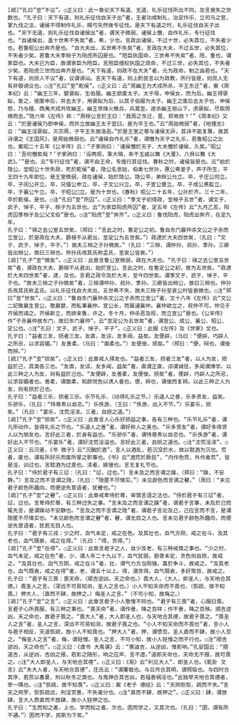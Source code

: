<!-- { "loadSidebar": true } -->
    [疏]“孔曰”至“不议”。○正义曰：此一章论天下有道、无道，礼乐征伐所出不同，及言衰失之世数也。“孔子曰：天下有道，则礼乐征伐自天子出”者，王者功成制礼，治定作乐，立司马之官，掌九伐之法，诸侯不得制作礼乐，赐弓矢然後专征伐。是天下有道之时，礼乐征伐自天子出也。“天下无道，则礼乐征伐自诸侯出”者，谓天子微弱，诸侯上僭，自作礼乐，专行征伐也。“自诸侯出，盖十世希不失矣”者，希，少也。言政出诸侯，不过十世，必失其位，不失者少也。若鲁昭公出奔齐是也。“自大夫出，五世希不失矣”者，言政在大夫，不过五世，必失其位，不失者少矣。若鲁大夫季桓子为阳虎所囚是也。“陪臣执国命，三世希不失矣”者，陪，重也，谓家臣也。大夫已为臣，故谓家臣为陪臣。言陪臣擅权执国之政命，不过三世，必失其位，不失者少矣。若阳虎三世而出奔齐是也。“天下有道，则政不在大夫”者，元为政命，制之由君也。“天下有道，则庶人不议”者，议谓谤讪。言天下有道，则上酌民言以为政教，所行皆是，则庶人无有非毁谤议也。○注“孔曰”至“乾侯”。○正义曰：云“周幽王为犬戎所杀，平王东迁”者，案《周本纪》云：“幽王三年，嬖褒姒，生伯服。幽王欲废太子。太子母，申侯女，而为后。幽王得褒姒，爱之，使废申后，并去太子，用褒姒为后，以其子伯服为太子。幽王之废后去太子也，申侯怒，乃与缯、西夷犬戎共攻幽王。幽王举烽火徵兵，兵莫至。遂杀幽王丽山下，虏褒姒，尽取周赂而去。”隐六年《左传》称：“周桓公言於王曰：‘我周之东迁，晋、郑焉依？’”《周本纪》又云：“於是诸侯乃即申侯，而共立故幽王太子宜臼，是为平王也。”云“周始微弱”者，《地理志》云：“幽王淫褒姒，灭宗周，子平王东居洛邑。”於是王室之尊与诸侯无异，其诗不能复雅，故其诗谓之《王国风》，是周始微弱也。云“诸侯自作礼乐”者，谓僭为天子之礼乐，若鲁昭公之比也。案昭二十五年《公羊传》云：“子家驹曰：‘诸侯僭於天子，大夫僭於诸侯，久矣。’昭公曰：‘吾何僭矣哉？’子家驹曰：‘设两观，乘大辂，朱干玉戚以舞《大夏》，八佾以舞《大武》。’”是也。云“专行征伐”者，谓不由王命，专擅行其征伐。春秋之时，诸侯皆是也。云“始於隐公。至昭公十世失政，死於乾侯”者，隐公名息姑，伯禽七世孙，惠公弗皇子，声子所生，平王四十九年即位。是王室微弱，政在诸侯，始於隐公。隐公卒，弟桓公允立。卒，子庄公同立。卒，子闵公开立。卒，兄僖公申立。卒，子文公兴立。卒，子宣公倭立。卒，子成公黑肱立。卒，子襄公午立。卒，子昭公立。是为十世也。《春秋》昭公二十五年，公孙於齐。三十二年，卒於乾侯。是也。○注“孔曰”至“所囚”。○正义曰：“季文子初得政，至桓子五世”者，谓文子、武子、悼子、平子、桓子为五世也。云“为家臣阳虎所囚”者，定五年《左传》云“九月乙亥，阳虎囚季桓子及公父文伯”是也。○注“阳虎”至“奔齐”。○正义曰：鲁伐阳虎，阳虎出奔齐，在定九年。
    孔子曰：“禄之去公室五世矣，（郑曰：“言此之时，鲁定公之初。鲁自东门襄仲杀文公之子赤而立宣公，於是政在大夫，爵禄不从君出，至定公为五世矣。”）政逮於大夫四世矣，（孔曰：“文子、武子、悼子、平子。”）故夫三桓之子孙微矣。”（孔曰：“三桓，谓仲孙、叔孙、季孙。三卿皆出桓公，故曰三桓也。仲孙氏改其氏称孟氏，至哀公皆衰。”）
    [疏]“孔子”至“微矣”。○正义曰：此章言鲁公室微弱，政在大夫也。“孔子曰：禄之去公室五世矣”者，谓政在大夫，爵禄不从君出，始於宣公。言此之时，在鲁定公之初，故为五世矣。“政逮於大夫四世矣”者，逮，及也。言君之政令及於大夫，至今四世矣。谓季文子、武子、悼子、平子也。“故夫三桓之子孙微矣”者，三桓谓仲孙、叔孙、季孙。三卿皆出桓公，故曰三桓也。仲孙氏改其氏称孟氏。以礼乐征伐自大夫出，五世希不失，故夫三桓子孙至哀公时皆衰微也。○注“郑曰”至“世矣”。○正义曰：“鲁自东门襄仲杀文公之子赤而立宣公”者，文十八年《左传》云“文公二妃敬嬴生宣公。敬嬴嬖，而私事襄仲。宣公长，而属诸襄仲。襄仲欲立之，叔仲不可。仲见于齐侯而请之。齐侯新立，而欲亲鲁，许之。冬十月，仲杀恶及视，而立宣公”是也。《公羊传》作“子赤襄仲居东门，故曰东门襄仲”。云“至定公为五世矣”者，谓宣公、成公、襄公、昭公、定公也。○注“孔曰：文子、武子、悼子、平子”。○正义曰：此据《左传》及《世家》文也。
    孔子曰：“益者三友，损者三友。友直，友谅，友多闻，益矣。友便辟，（马曰：“便辟，巧辟人之所忌，以求容媚。”）友善柔，（马曰：“面柔也。”）友便佞，损矣。”（郑曰：“便，辩也，谓佞而辨。”）
    [疏]“孔子”至“损矣”。○正义曰：此章戒人择友也。“益者三友，损者三友”者，以人为友，损益於己，其类各三也。“友直，友谅，友多闻，益矣”者，直谓正直，谅谓诚信，多闻谓博学。以此三种之人为友，则有益於己也。“友便辟，友善柔，友便佞，损矣”者，便辟，巧辟人之所忌，以求容媚者也。善柔，谓面柔，和颜悦色以诱人者也。便，辨也，谓佞而复辨。以此三种之人为友，则有损於己也。
    孔子曰：“益者三乐，损者三乐。乐节礼乐，（动得礼乐之节。）乐道人之善，乐多贤友，益矣。乐骄乐，（孔曰：“恃尊贵以自恣。”）乐佚游，（王曰：“佚游，出入不节。”）乐宴乐，损矣。”（孔曰：“宴乐，沈荒淫渎。三者，自损之道。”）
    [疏]“孔子”至“损矣”。○正义曰：此章言人心乐好损益之事，各有三种也。“乐节礼乐”者，谓凡所动作，皆得礼乐之节也。“乐道人之善”者，谓好称人之美也。“乐多贤友”者，谓好多得贤人以为朋友也。言好此三者，於身有益也。“乐骄乐”者，谓恃尊贵以自恣也。“乐佚游”者，谓好出入不节也。“乐宴乐”者，谓好沈荒淫溢也。言好此三者，自损之道也。○注“沈荒淫渎”。○正义曰：云沉者，《书 微子》云“沉酗於酒”，言人以酒乱，若沉没於水，故以耽酒为沉也。荒者，废也，谓有所好乐而废所掌之职事也。《书》云“酒荒於厥邑”，“内作色荒，外作禽荒”，皆是淫，训过也。言耽酒为过差也。渎者，嫉慢也。言无复礼节也。
    孔子曰：“侍於君子有三愆：（孔曰：“愆，过也。”）言未及之而言谓之躁，（郑曰：“躁，不安静。”）言及之而不言谓之隐，（孔曰：“隐匿不尽情实。”）未见颜色而言谓之瞽。”（周曰：“未见君子颜色所趣向，而便逆先意语者，犹瞽也。”）
    [疏]“孔子”至“之瞽”。○正义曰：此章戒卑侍於尊，审慎言语之法也。“侍於君子有三愆”者，愆，过也。言卑侍於尊，有三种过失之事。“言未及之而言谓之躁”者，谓君子言事，未及於己而辄先言，是谓躁动不安静也。“言及之而不言谓之隐”者，谓君子言论及己，己应言而不言，是谓隐匿不尽情实也。“未见颜色而言谓之瞽”者，瞽，谓无目之人也。言未见君子颜色所趣向，而便逆先意语者，犹若无目人也。
    孔子曰：“君子有三戎：少之时，血气未定，戒之在色。及其壮也，血气方刚，戒之在斗。及其老也，血气既衰，戒之在得。”（孔曰：“得，贪得。”）
    [疏]“孔子”至“在得”。○正义曰：此章言君子之人，自少及老，有三种戒慎之事也。“少之时，血气未定，戒之在色”者，少，谓人年二十九以下，血气犹弱，筋骨未定，贪色则自损，故戒之。“及其壮也，血气方刚，戒之在斗”者，壮，谓气力方当刚强，喜於争斗，故戒之。“及其老也，血气既衰，戒之在得”者，老，谓五十以上。得，谓贪得。血气既衰，多好聚敛，故戒之。
    孔子曰：“君子有三畏：畏天命，（顺吉逆凶，天之命也。）畏大人，（大人，即圣人，与天地合其德。）畏圣人之言。（深远不可易知测，圣人之言也。）小人不知天命而不畏也，（恢疏，故不知畏。）狎大人，（直而不肆，故狎之。）侮圣人之言。”（不可小知，故侮之。）
    [疏]“孔子”至“之言”。○正义曰：此章言君子小人敬慢不同也。“君子有三畏”者，心服曰畏。言君子心所畏服，有三种之事也。“畏天命”者，谓作善，降之百祥；作不善，降之百殃。顺吉逆凶，天之命也，故君子畏之。“畏大人”者，大人即圣人也，与天地合其德，故君子畏之。“畏圣人之言”者，圣人之言，深远不可易知测，故君子畏之也。“小人不知天命而不畏也”者，言小人与君子相反，天道恢疏，故小人不知畏也。“狎大人”者，狎，谓惯忽。圣人直而不肆，故小人忽之。“侮圣人之言”者，侮，谓轻慢。圣人之言，不可小知，故小人轻慢之而不行也。○注“顺吉逆凶，天之命也”。○正义曰：《虞书 大禹谟》云：“惠迪吉，从逆凶，惟影响。”孔安国云：“顺道吉，从逆凶，吉凶之报，若影之随形，响之应声，言不虚。”道即天命也，天命无不报，故可畏之。○注“大人即圣人，与天地合其德”。○正义曰：《易》云“利见大人”，即圣人也。《乾卦 文言》云“夫大人者，与天地合其德”，庄氏云：“谓覆载也。与日月合其明，谓照临也。与四时合其序，若赏以春夏，刑以秋冬之类也。与鬼神合其吉凶，若福善祸淫也。”此独举天地合其德者，举一隅也。○注“恢疏，故不知畏”。○正义曰：案《老子 德经》云：“天网恢恢，疏而不失。”言天之网罗，恢恢疏远，刑淫赏善，不失毫分也。○注“直而不肆，故狎之”。○正义曰：肆，谓放肆。言大人质直而不放肆，故小人轻狎之也。
    孔子曰：“生而知之者，上也。学而知之者，次也。困而学之，又其次也。（孔曰：“困，谓有所不通。”）困而不学，民斯为下矣。”
